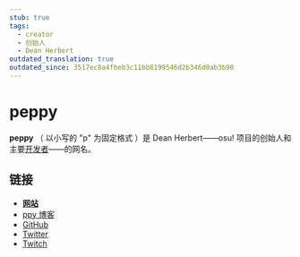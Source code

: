 ```yaml
---
stub: true
tags:
  - creator
  - 创始人
  - Dean Herbert
outdated_translation: true
outdated_since: 3517ec8a4fbeb3c11bb8199546d2b346d0ab3b90
---
```


# peppy

**peppy** （ 以小写的 "p" 为固定格式 ）是 Dean Herbert——osu! 项目的创始人和主要[开发者](/wiki/People/The_Team/Developers)——的网名。

## 链接

- **[网站](https://ppy.sh/)**
- [ppy 博客](https://blog.ppy.sh/)
- [GitHub](https://github.com/peppy)
- [Twitter](https://twitter.com/ppy)
- [Twitch](https://www.twitch.tv/ppy)
